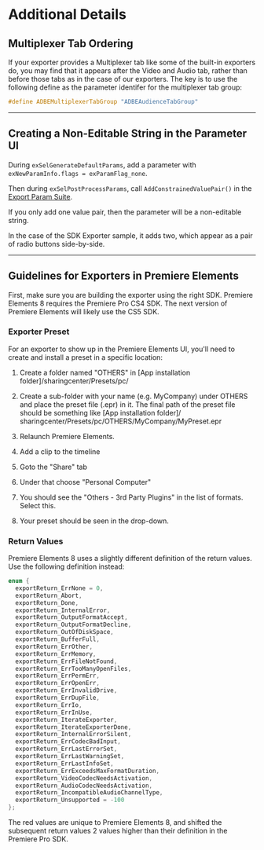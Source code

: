# Additional Details

## Multiplexer Tab Ordering

If your exporter provides a Multiplexer tab like some of the built-in exporters do, you may find that it appears after the Video and Audio tab, rather than before those tabs as in the case of our exporters. The key is to use the following define as the parameter identifer for the multiplexer tab group:

```cpp
#define ADBEMultiplexerTabGroup "ADBEAudienceTabGroup"
```

---

## Creating a Non-Editable String in the Parameter UI

During `exSelGenerateDefaultParams`, add a parameter with `exNewParamInfo.flags = exParamFlag_none`.

Then during `exSelPostProcessParams`, call `AddConstrainedValuePair()` in the [Export Param Suite](suites.md#export-param-suite).

If you only add one value pair, then the parameter will be a non-editable string.

In the case of the SDK Exporter sample, it adds two, which appear as a pair of radio buttons side-by-side.

---

## Guidelines for Exporters in Premiere Elements

First, make sure you are building the exporter using the right SDK. Premiere Elements 8 requires the Premiere Pro CS4 SDK. The next version of Premiere Elements will likely use the CS5 SDK.

### Exporter Preset

For an exporter to show up in the Premiere Elements UI, you'll need to create and install a preset in a specific location:

1. Create a folder named "OTHERS" in [App installation folder]/sharingcenter/Presets/pc/
2. Create a sub-folder with your name (e.g. MyCompany) under OTHERS and place the preset file (.epr) in it. The final path of the preset file should be something like [App installation folder]/ sharingcenter/Presets/pc/OTHERS/MyCompany/MyPreset.epr
3. Relaunch Premiere Elements.

1. Add a clip to the timeline
2. Goto the "Share" tab
3. Under that choose "Personal Computer"
4. You should see the "Others - 3rd Party Plugins" in the list of formats. Select this.
5. Your preset should be seen in the drop-down.

### Return Values

Premiere Elements 8 uses a slightly different definition of the return values. Use the following definition instead:

```cpp
enum {
  exportReturn_ErrNone = 0,
  exportReturn_Abort,
  exportReturn_Done,
  exportReturn_InternalError,
  exportReturn_OutputFormatAccept,
  exportReturn_OutputFormatDecline,
  exportReturn_OutOfDiskSpace,
  exportReturn_BufferFull,
  exportReturn_ErrOther,
  exportReturn_ErrMemory,
  exportReturn_ErrFileNotFound,
  exportReturn_ErrTooManyOpenFiles,
  exportReturn_ErrPermErr,
  exportReturn_ErrOpenErr,
  exportReturn_ErrInvalidDrive,
  exportReturn_ErrDupFile,
  exportReturn_ErrIo,
  exportReturn_ErrInUse,
  exportReturn_IterateExporter,
  exportReturn_IterateExporterDone,
  exportReturn_InternalErrorSilent,
  exportReturn_ErrCodecBadInput,
  exportReturn_ErrLastErrorSet,
  exportReturn_ErrLastWarningSet,
  exportReturn_ErrLastInfoSet,
  exportReturn_ErrExceedsMaxFormatDuration,
  exportReturn_VideoCodecNeedsActivation,
  exportReturn_AudioCodecNeedsActivation,
  exportReturn_IncompatibleAudioChannelType,
  exportReturn_Unsupported = -100
};
```

The red values are unique to Premiere Elements 8, and shifted the subsequent return values 2 values higher than their definition in the Premiere Pro SDK.

